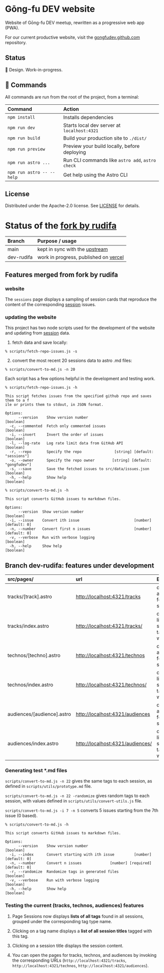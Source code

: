 # Gōng-fu DEV website

Website of Gōng-fu DEV meetup, rewritten as a progressive web app (PWA).

For our current productive website, visit the [gongfudev.github.com](https://github.com/gongfudev/gongfudev.github.com) repository.

## Status

👾 Design. Work-in-progress.

## 🧞 Commands

All commands are run from the root of the project, from a terminal:

| Command                   | Action                                           |
| :------------------------ | :----------------------------------------------- |
| `npm install`             | Installs dependencies                            |
| `npm run dev`             | Starts local dev server at `localhost:4321`      |
| `npm run build`           | Build your production site to `./dist/`          |
| `npm run preview`         | Preview your build locally, before deploying     |
| `npm run astro ...`       | Run CLI commands like `astro add`, `astro check` |
| `npm run astro -- --help` | Get help using the Astro CLI                     |

## License

Distributed under the Apache-2.0 license. See [LICENSE](LICENSE) for details.

# Status of the [fork by rudifa](https://github.com/rudifa/gongfudev-website)

| Branch     | Purpose / usage                                                                         |
| :--------- | :-------------------------------------------------------------------------------------- |
| main       | kept in sync with the [upstream](https://github.com/gongfudev/website.git)              |
| dev-rudifa | work in progress, published on [vercel](https://gongfudev-website.vercel.app/sessions/) |

## Features merged from fork by rudifa

### website

The `sessions` page displays a sampling of session cards that reproduce the content of the corresponding [session](https://github.com/gongfudev/sessions) issues.

### updating the website

This project has two node scripts used for the development of the website and updating from [session](https://github.com/gongfudev/sessions) data.

1. fetch data and save locally:

```
% scripts/fetch-repo-issues.js -s
```

2. convert the most recent 20 sessions data to astro .md files:

```
% scripts/convert-to-md.js -n 20
```

Each script has a few options helpful in the development and testing work.

```
% scripts/fetch-repo-issues.js -h

This script fetches issues from the specified github repo and saves them to a f
ile or prints them to stdout, in JSON format.

Options:
      --version    Show version number                                 [boolean]
  -c, --commented  Fetch only commented issues                         [boolean]
  -i, --invert     Invert the order of issues                          [boolean]
  -l, --log-rate   Log rate limit data from GitHub API                 [boolean]
  -r, --repo       Specify the repo               [string] [default: "sessions"]
  -o, --owner      Specify the repo owner        [string] [default: "gongfudev"]
  -s, --save       Save the fetched issues to src/data/issues.json     [boolean]
  -h, --help       Show help                                           [boolean]
```

```
% scripts/convert-to-md.js -h

This script converts GitHub issues to markdown files.

Options:
      --version  Show version number                                   [boolean]
  -i, --issue    Convert ith issue                         [number] [default: 0]
  -n, --number   Convert first n issues                    [number] [default: 0]
  -v, --verbose  Run with verbose logging                              [boolean]
  -h, --help     Show help                                             [boolean]
```

## Branch dev-rudifa: features under development

| src/pages/                 | url                                          | Effect                                           | Status |
| :------------------------- | :------------------------------------------- | :----------------------------------------------- | ------ |
| tracks/[track].astro       | <http://localhost:4321/tracks>               | display all <tracks> tags found in sessions      | works  |
| tracks/index.astro         | <http://localhost:4321/tracks/><track>       | display links to sessions tagged with <track>    | works  |
| technos/[techno].astro     | <http://localhost:4321/technos>              | display all <technos> tags found in sessions     | works  |
| technos/index.astro        | <http://localhost:4321/technos/><techno>     | display links to sessions tagged with <techno>   | works  |
| audiences/[audience].astro | <http://localhost:4321/audiences>            | display all <audiences> tags found in sessions   | works  |
| audiences/index.astro      | <http://localhost:4321/audiences/><audience> | display links to sessions tagged with <audience> | works  |

### Generating test \*.md files

`scripts/convert-to-md.js -n 22` gives the same tags to each session, as defined in `scripts/utils/prototype.md` file.

`scripts/convert-to-md.js -n 22 -randomize` gives random tags to each session, with values defined in `scripts/utils/convert-utils.js` file.

`scripts/convert-to-md.js -i 7 -n 5` converts 5 issues starting from the 7th issue (0 based).

```
% scripts/convert-to-md.js -h

This script converts GitHub issues to markdown files.

Options:
      --version    Show version number                                 [boolean]
  -i, --index      Convert starting with ith issue         [number] [default: 0]
  -n, --number     Convert n issues             [number] [required] [default: 0]
  -r, --randomize  Randomize tags in generated files                   [boolean]
  -v, --verbose    Run with verbose logging                            [boolean]
  -h, --help       Show help                                           [boolean]
```

### Testing the current (tracks, technos, audiences) features

1. Page Sessions now displays **lists of all tags** found in all sessions, grouped under the corresponding tag type name.

2. Clicking on a tag name displays a **list of all session titles** tagged with this tag.

3. Clicking on a session title displays the session content.

4. You can open the pages for tracks, technos, and audiences by invoking the corresponding URLs (`http://localhost:4321/tracks`, `http://localhost:4321/technos`, `http://localhost:4321/audiences`).
